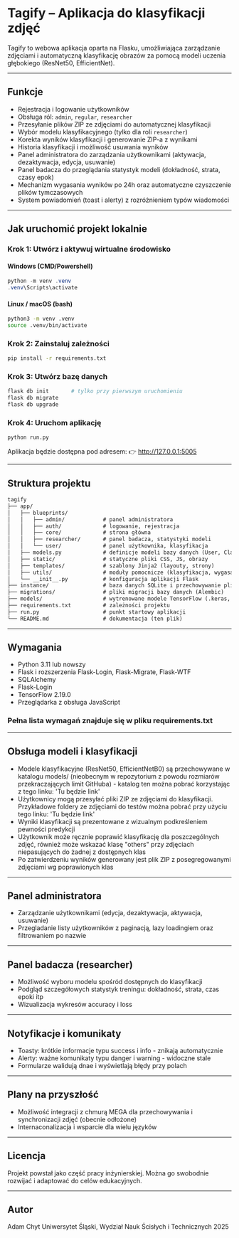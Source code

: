 # Tagify – Aplikacja do klasyfikacji zdjęć

Tagify to webowa aplikacja oparta na Flasku, umożliwiająca zarządzanie zdjęciami i automatyczną klasyfikację obrazów za pomocą modeli uczenia głębokiego (ResNet50, EfficientNet).

---

## Funkcje

- Rejestracja i logowanie użytkowników
- Obsługa ról: `admin`, `regular`, `researcher`
- Przesyłanie plików ZIP ze zdjęciami do automatycznej klasyfikacji
- Wybór modelu klasyfikacyjnego (tylko dla roli `researcher`)
- Korekta wyników klasyfikacji i generowanie ZIP-a z wynikami
- Historia klasyfikacji i możliwość usuwania wyników
- Panel administratora do zarządzania użytkownikami (aktywacja, dezaktywacja, edycja, usuwanie)
- Panel badacza do przeglądania statystyk modeli (dokładność, strata, czasy epok)
- Mechanizm wygasania wyników po 24h oraz automatyczne czyszczenie plików tymczasowych
- System powiadomień (toast i alerty) z rozróżnieniem typów wiadomości

---

## Jak uruchomić projekt lokalnie

### Krok 1: Utwórz i aktywuj wirtualne środowisko

#### Windows (CMD/Powershell)

```powershell
python -m venv .venv
.venv\Scripts\activate
```

#### Linux / macOS (bash)

```bash
python3 -m venv .venv
source .venv/bin/activate
```

### Krok 2: Zainstaluj zależności

```bash
pip install -r requirements.txt
```

### Krok 3: Utwórz bazę danych

```bash
flask db init       # tylko przy pierwszym uruchomieniu
flask db migrate
flask db upgrade
```

### Krok 4: Uruchom aplikację

```bash
python run.py
```

Aplikacja będzie dostępna pod adresem:
👉 http://127.0.0.1:5005

---

## Struktura projektu

```markdown
tagify
├── app/
│   ├── blueprints/
│   │   ├── admin/            # panel administratora
│   │   ├── auth/             # logowanie, rejestracja
│   │   ├── core/             # strona główna
│   │   ├── researcher/       # panel badacza, statystyki modeli
│   │   └── user/             # panel użytkownika, klasyfikacja
│   ├── models.py             # definicje modeli bazy danych (User, Classification)
│   ├── static/               # statyczne pliki CSS, JS, obrazy
│   ├── templates/            # szablony Jinja2 (layouty, strony)
│   ├── utils/                # moduły pomocnicze (klasyfikacja, wygasanie)
│   └── __init__.py           # konfiguracja aplikacji Flask
├── instance/                 # baza danych SQLite i przechowywanie plików tymczasowych
├── migrations/               # pliki migracji bazy danych (Alembic)
├── models/                   # wytrenowane modele TensorFlow (.keras, history.json)
├── requirements.txt          # zależności projektu
├── run.py                    # punkt startowy aplikacji
└── README.md                 # dokumentacja (ten plik)
```
---

## Wymagania

- Python 3.11 lub nowszy
- Flask i rozszerzenia Flask-Login, Flask-Migrate, Flask-WTF
- SQLAlchemy
- Flask-Login
- TensorFlow 2.19.0
- Przeglądarka z obsługa JavaScript

### Pełna lista wymagań znajduje się w pliku requirements.txt

---

## Obsługa modeli i klasyfikacji

- Modele klasyfikacyjne (ResNet50, EfficientNetB0) są przechowywane w katalogu models/ (nieobecnym w repozytorium z powodu rozmiarów przekraczających limit GitHuba) - katalog ten można pobrać korzystając z tego linku: 'Tu będzie link'
- Użytkownicy mogą przesyłać pliki ZIP ze zdjęciami do klasyfikacji. Przykładowe foldery ze zdjęciami do testów można pobrać przy użyciu tego linku: 'Tu będzie link'
- Wyniki klasyfikacji są prezentowane z wizualnym podkreśleniem pewności predykcji
- Użytkownik może ręcznie poprawić klasyfikację dla poszczególnych zdjęć, również może wskazać klasę "others" przy zdjęciach niepasujących do żadnej z dostępnych klas
- Po zatwierdzeniu wyników generowany jest plik ZIP z posegregowanymi zdjęciami wg poprawionych klas

---

## Panel administratora

- Zarządzanie użytkownikami (edycja, dezaktywacja, aktywacja, usuwanie)
- Przegladanie listy użytkowników z paginacją, lazy loadingiem oraz filtrowaniem po nazwie

---

## Panel badacza (researcher)

- Możliwość wyboru modelu spośród dostępnych do klasyfikacji
- Podgląd szczegółowych statystyk treningu: dokładność, strata, czas epoki itp
- Wizualizacja wykresów accuracy i loss

---

## Notyfikacje i komunikaty

- Toasty: krótkie informacje typu success i info - znikają automatycznie
- Alerty: ważne komunikaty typu danger i warning - widoczne stale
- Formularze walidują dnae i wyświetlają błędy przy polach

---

## Plany na przyszłość

- Możliwość integracji z chmurą MEGA dla przechowywania i synchronizacji zdjęć (obecnie odłożone)
- Internaconalizacja i wsparcie dla wielu języków

---

## Licencja

Projekt powstał jako część pracy inżynierskiej.
Można go swobodnie rozwijać i adaptować do celów edukacyjnych.

---

## Autor
Adam Chyt
Uniwersytet Śląski, Wydział Nauk Ścisłych i Technicznych
2025
